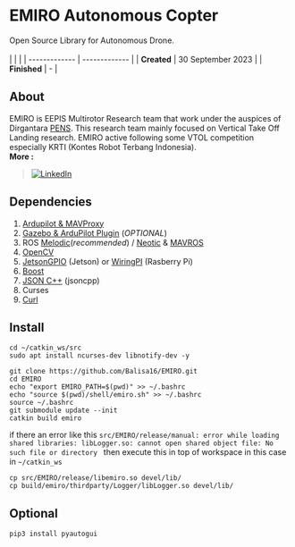 # EMIRO Autonomous Copter

Open Source Library for Autonomous Drone.</br></br>
| | |
| ------------- | ------------- |
| **Created**  | 30 September 2023 |
| **Finished**  | - | </br>

## About
EMIRO is EEPIS Multirotor Research team that work under the auspices of Dirgantara [PENS](https://www.pens.ac.id/). This research team mainly focused on Vertical Take Off Landing research. EMIRO active following some VTOL competition especially KRTI (Kontes Robot Terbang Indonesia).</br>
**More :**</br> 
> [![LinkedIn](https://img.shields.io/badge/LinkedIn-%230077B5.svg?logo=linkedin&logoColor=white)](https://id.linkedin.com/company/emiro-pens) 


## Dependencies
1. [Ardupilot & MAVProxy](https://github.com/Intelligent-Quads/iq_tutorials)
2. [Gazebo & ArduPilot Plugin](https://github.com/Intelligent-Quads/iq_tutorials/blob/master/docs/installing_gazebo_arduplugin.md) (*OPTIONAL*)
3. ROS [Melodic](http://wiki.ros.org/melodic/Installation/Ubuntu)(*recommended*) / [Neotic](http://wiki.ros.org/noetic/Installation/Ubuntu) & [MAVROS](https://github.com/Intelligent-Quads/iq_tutorials/blob/master/docs/installing_ros.md)
4. [OpenCV](https://github.com/opencv/opencv/tree/5.x)
5. [JetsonGPIO](https://github.com/pjueon/JetsonGPIO) (Jetson) or [WiringPI](https://www.digikey.com/en/maker/blogs/2019/how-to-use-gpio-on-the-raspberry-pi-with-c) (Rasberry Pi)
6. [Boost](https://stackoverflow.com/questions/12578499/how-to-install-boost-on-ubuntu)
7. [JSON C++](https://github.com/open-source-parsers/jsoncpp) (jsoncpp)
8. Curses
9. [Curl](https://www.cyberciti.biz/faq/how-to-install-curl-command-on-a-ubuntu-linux)

## Install
```
cd ~/catkin_ws/src
sudo apt install ncurses-dev libnotify-dev -y

git clone https://github.com/Balisa16/EMIRO.git
cd EMIRO
echo "export EMIRO_PATH=$(pwd)" >> ~/.bashrc
echo "source $(pwd)/shell/emiro.sh" >> ~/.bashrc
source ~/.bashrc
git submodule update --init
catkin build emiro
```
if there an error like this `src/EMIRO/release/manual: error while loading shared libraries: libLogger.so: cannot open shared object file: No such file or directory
` then execute this in top of workspace in this case in `~/catkin_ws`
```
cp src/EMIRO/release/libemiro.so devel/lib/
cp build/emiro/thirdparty/Logger/libLogger.so devel/lib/
```

## Optional
```
pip3 install pyautogui
```
